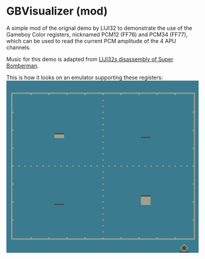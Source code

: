 # GBVisualizer (mod)

A simple mod of the orignal demo by LIJI32 to demonstrate the use of the Gameboy Color registers, nicknamed PCM12 (FF76) and PCM34 (FF77), which can be used to read the current PCM amplitude of the 4 APU channels. 

Music for this demo is adapted from [LIJI32s disassembly of Super Bomberman](https://github.com/LIJI32/superbomberman/tree/master/dboot/songs).

This is how it looks on an emulator supporting these registers: <br/>
![Screenshot](screenshot.gif)
